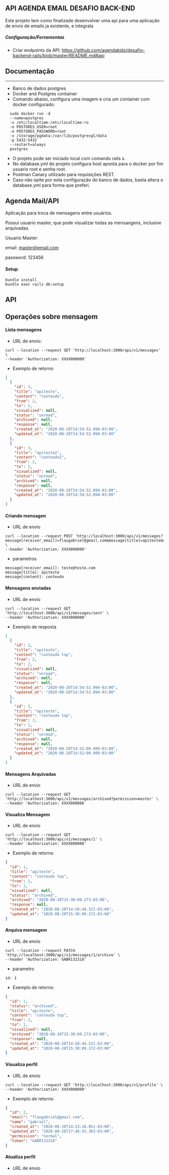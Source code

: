 ## API AGENDA EMAIL DESAFIO BACK-END

Este projeto tem como finalizade desenvolver uma api para uma aplicação de envio de emails ja existente, e integrala
##### Configuração/Ferramentas 

- Criar endpoints da API: https://github.com/agendakids/desafio-backend-rails/blob/master/README.md#api

## Documentação
----
* Banco de dados postgres 
* Docker and Postgres container
* Comando abaixo, configura uma imagem e cria um container com docker configurado:

```
  sudo docker run -d
  --name=postgres
  -v /etc/localtime:/etc/localtime:ro
  -e POSTGRES_USER=root
  -e POSTGRES_PASSWORD=root
  -v /storage/pgdata:/var/lib/postgresql/data
  -p 5432:5432
  --restart=always
  postgres

```
* O projeto pode ser iniciado local com comando rails s.
* No database.yml do projeto configura host aponta para o docker por fim usuario root e senha root.
* Postman Canary utilizado para requisições REST.
* Caso não opite por esta configuração do banco de dados, basta altera o database.yml para forma que preferi.

**Agenda Mail/API**
----

Aplicação para troca de mensagens entre usuários.

Possui usuario master, que pode visualizar todas as mensangens, inclusive arquivadas.

Usuario Master:

email: master@email.com

password: 123456

#### Setup

```
bundle install
bundle exec rails db:setup
```

**API**
----
## Operações sobre mensagem 
#### Lista mensagens
* URL de envio:
```shell
curl --location --request GET 'http://localhost:3000/api/v1/messages' \
--header 'Authorization: XXXX000000'
```
* Exemplo de retorno
```json
[
  {
    "id": 3,
    "title": "apiteste",
    "content": "conteudo",
    "from": 2,
    "to": 2,
    "visualized": null,
    "status": "unread",
    "archived": null,
    "response": null,
    "created_at": "2020-08-28T14:54:52.094-03:00",
    "updated_at": "2020-08-28T14:54:52.094-03:00"
  },
  {
    "id": 3,
    "title": "apiteste2",
    "content": "conteudo2",
    "from": 2,
    "to": 2,
    "visualized": null,
    "status": "unread",
    "archived": null,
    "response": null,
    "created_at": "2020-08-28T14:54:52.094-03:00",
    "updated_at": "2020-08-28T14:54:52.094-03:00"
  }
]

```

#### Criando mensagen
* URL de envio
```shell
curl --location --request POST 'http://localhost:3000/api/v1/messages?message[receiver_email]=flaugabriel@gmail.com&message[title]=apiteste&message[content]=conteudo' \
--header 'Authorization: XXXX000000'
```
* parametros 
```code
message[receiver_email]: teste@teste.com
message[title]: apiteste
message[content]: conteudo
```
#### Mensagens enviadas 
* URL de envio

```shell
curl --location --request GET 'http://localhost:3000/api/v1/messages/sent' \
--header 'Authorization: XXXX000000'
```
* Exemplo de resposta
```json
[
  {
    "id": 3,
    "title": "apiteste",
    "content": "conteudo top",
    "from": 2,
    "to": 2,
    "visualized": null,
    "status": "unread",
    "archived": null,
    "response": null,
    "created_at": "2020-08-28T14:54:52.094-03:00",
    "updated_at": "2020-08-28T14:54:52.094-03:00"
  },
  {
    "id": 2,
    "title": "apiteste",
    "content": "conteudo top",
    "from": 2,
    "to": 1,
    "visualized": null,
    "status": "unread",
    "archived": null,
    "response": null,
    "created_at": "2020-08-28T14:52:09.909-03:00",
    "updated_at": "2020-08-28T14:52:09.909-03:00"
  }
]
```
#### Mensagens Arquivadas
* URL de envio
```shell
curl --location --request GET 'http://localhost:3000/api/v1/messages/archived?permission=master' \
--header 'Authorization: XXXX000000
```
#### Visualiza Mensagem
* URL de envio
```shell
curl --location --request GET 'http://localhost:3000/api/v1/messages/1' \
--header 'Authorization: XXXX000000'
```
* Exemplo de retorno 
```json
{
  "id": 1,
  "title": "apiteste",
  "content": "conteudo top",
  "from": 2,
  "to": 1,
  "visualized": null,
  "status": "archived",
  "archived": "2020-08-28T15:30:09.273-03:00",
  "response": null,
  "created_at": "2020-08-28T14:50:44.521-03:00",
  "updated_at": "2020-08-28T15:30:09.272-03:00"
}
```
#### Arquiva mensagem
* URL de envio
```shell
curl --location --request PATCH 'http://localhost:3000/api/v1/messages/1/archive' \
--header 'Authorization: GABR132318'
```
* parametro
```code
id: 1
```
* Exemplo de retorno
```json
{
  "id": 1,
  "status": "archived",
  "title": "apiteste",
  "content": "conteudo top",
  "from": 2,
  "to": 1,
  "visualized": null,
  "archived": "2020-08-28T15:30:09.273-03:00",
  "response": null,
  "created_at": "2020-08-28T14:50:44.521-03:00",
  "updated_at": "2020-08-28T15:30:09.272-03:00"
}
```
#### Visualiza perfil
* URL de envio
```shell
curl --location --request GET 'http://localhost:3000/api/v1/profile' \
--header 'Authorization: XXXX000000'
```
* Exemplo de retorno
```json
{
  "id": 2,
  "email": "flaugabriel@gmail.com",
  "name": "gabriel",
  "created_at": "2020-08-28T14:23:18.051-03:00",
  "updated_at": "2020-08-28T17:46:43.363-03:00",
  "permission": "normal",
  "token": "GABR132318"
}
```
#### Atualiza perfil
* URL de envio
```shell

```

